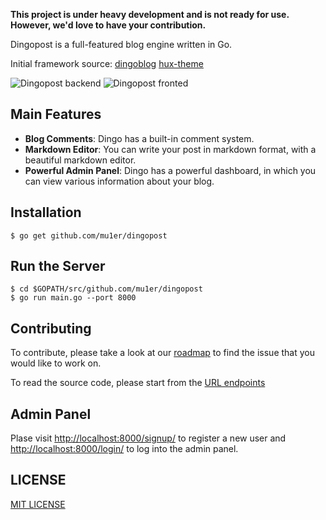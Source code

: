 **This project is under heavy development and is not ready for use. However, we'd love to have your contribution.**

Dingopost is a full-featured blog engine written in Go.

Initial framework source: [dingoblog](https://github.com/dingoblog/dingo) [hux-theme](https://github.com/Kaijun/hexo-theme-huxblog)

![Dingopost backend](https://github.com/mu1er/pictures/blob/master/%E9%80%89%E5%8C%BA_001.png?raw=true)
![Dingopost fronted](https://github.com/mu1er/pictures/blob/master/%E9%80%89%E5%8C%BA_002.png?raw=true)

## Main Features

- **Blog Comments**: Dingo has a built-in comment system.
- **Markdown Editor**: You can write your post in markdown format, with a beautiful markdown editor.
- **Powerful Admin Panel**: Dingo has a powerful dashboard, in which you can view various information about your blog.

## Installation

```
$ go get github.com/mu1er/dingopost
```

## Run the Server

```
$ cd $GOPATH/src/github.com/mu1er/dingopost
$ go run main.go --port 8000
```

## Contributing

To contribute, please take a look at our [roadmap](https://github.com/mu1er/dingopost) to find the issue that you would like to work on.

To read the source code, please start from the [URL endpoints](https://github.com/mu1er/dingopost/app/app.go#L71)

## Admin Panel

Plase visit [http://localhost:8000/signup/](http://localhost:8000/signup/) to register a new user and [http://localhost:8000/login/](http://localhost:8000/login/) to log into the admin panel.

## LICENSE

[MIT LICENSE](/LICENSE)
